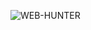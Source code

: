 ![WEB-HUNTER](https://user-images.githubusercontent.com/72663288/224300609-6cbc9afe-0846-462e-8390-81c01d00e90e.jpg)
